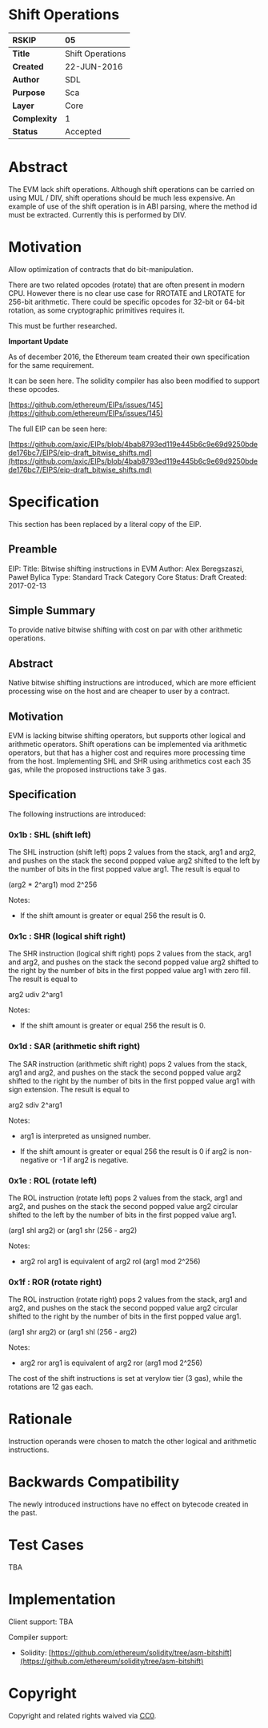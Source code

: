 # Shift Operations

|RSKIP          |05           |
| :------------ |:-------------|
|**Title**      |Shift Operations |
|**Created**    |22-JUN-2016 |
|**Author**     |SDL |
|**Purpose**    |Sca |
|**Layer**      |Core |
|**Complexity** |1 |
|**Status**     |Accepted |

# **Abstract**

The EVM lack shift operations. Although shift operations can be carried on using MUL / DIV, shift operations should be much less expensive. An example of use of the shift operation is in ABI parsing, where the method id must be extracted. Currently this is performed by DIV.

# **Motivation**

Allow optimization of contracts that do bit-manipulation.

There are two related opcodes (rotate) that are often present in modern CPU. However there is no clear use case for RROTATE and LROTATE for 256-bit arithmetic. There could be specific opcodes for 32-bit or 64-bit rotation, as some cryptographic primitives requires it.

This must be further researched.

**Important Update**

As of december 2016, the Ethereum team created their own specification for the same requirement.

It can be seen here. The solidity compiler has also been modified to support these opcodes.

[https://github.com/ethereum/EIPs/issues/145](https://github.com/ethereum/EIPs/issues/145)

The full EIP can be seen here:

[https://github.com/axic/EIPs/blob/4bab8793ed119e445b6c9e69d9250bdede176bc7/EIPS/eip-draft_bitwise_shifts.md](https://github.com/axic/EIPs/blob/4bab8793ed119e445b6c9e69d9250bdede176bc7/EIPS/eip-draft_bitwise_shifts.md)

# **Specification**

This section has been replaced by a literal copy of the EIP.

## **Preamble**

EIP: <to be assigned>
Title: Bitwise shifting instructions in EVM
Author: Alex Beregszaszi, Paweł Bylica
Type: Standard Track
Category Core
Status: Draft
Created: 2017-02-13

## **Simple Summary**

To provide native bitwise shifting with cost on par with other arithmetic operations.

## **Abstract**

Native bitwise shifting instructions are introduced, which are more efficient processing wise on the host and are cheaper to user by a contract.

## **Motivation**

EVM is lacking bitwise shifting operators, but supports other logical and arithmetic operators. Shift operations can be implemented via arithmetic operators, but that has a higher cost and requires more processing time from the host. Implementing SHL and SHR using arithmetics cost each 35 gas, while the proposed instructions take 3 gas.

## **Specification**

The following instructions are introduced:

### **0x1b** : **SHL** **(shift left)**

The SHL instruction (shift left) pops 2 values from the stack, arg1 and arg2, and pushes on the stack the second popped value arg2 shifted to the left by the number of bits in the first popped value arg1. The result is equal to

(arg2 * 2^arg1) mod 2^256

Notes:

* If the shift amount is greater or equal 256 the result is 0.

### **0x1c** : **SHR** **(logical shift right)**

The SHR instruction (logical shift right) pops 2 values from the stack, arg1 and arg2, and pushes on the stack the second popped value arg2 shifted to the right by the number of bits in the first popped value arg1 with zero fill. The result is equal to

arg2 udiv 2^arg1

Notes:

* If the shift amount is greater or equal 256 the result is 0.

### **0x1d** : **SAR** **(arithmetic shift right)**

The SAR instruction (arithmetic shift right) pops 2 values from the stack, arg1 and arg2, and pushes on the stack the second popped value arg2 shifted to the right by the number of bits in the first popped value arg1 with sign extension. The result is equal to

arg2 sdiv 2^arg1

Notes:

* arg1 is interpreted as unsigned number.

* If the shift amount is greater or equal 256 the result is 0 if arg2 is non-negative or -1 if arg2 is negative.

### **0x1e** : **ROL** **(rotate left)**

The ROL instruction (rotate left) pops 2 values from the stack, arg1 and arg2, and pushes on the stack the second popped value arg2 circular shifted to the left by the number of bits in the first popped value arg1.

(arg1 shl arg2) or (arg1 shr (256 - arg2)

Notes:

* arg2 rol arg1 is equivalent of arg2 rol (arg1 mod 2^256)

### **0x1f** : **ROR** **(rotate right)**

The ROL instruction (rotate right) pops 2 values from the stack, arg1 and arg2, and pushes on the stack the second popped value arg2 circular shifted to the right by the number of bits in the first popped value arg1.

(arg1 shr arg2) or (arg1 shl (256 - arg2)

Notes:

* arg2 ror arg1 is equivalent of arg2 ror (arg1 mod 2^256)

The cost of the shift instructions is set at verylow tier (3 gas), while the rotations are 12 gas each.

# **Rationale**

Instruction operands were chosen to match the other logical and arithmetic instructions.

# **Backwards Compatibility**

The newly introduced instructions have no effect on bytecode created in the past.

# **Test Cases**

TBA

# **Implementation**

Client support: TBA

Compiler support:

* Solidity: [https://github.com/ethereum/solidity/tree/asm-bitshift](https://github.com/ethereum/solidity/tree/asm-bitshift)

# **Copyright**

Copyright and related rights waived via [CC0](https://creativecommons.org/publicdomain/zero/1.0/).

